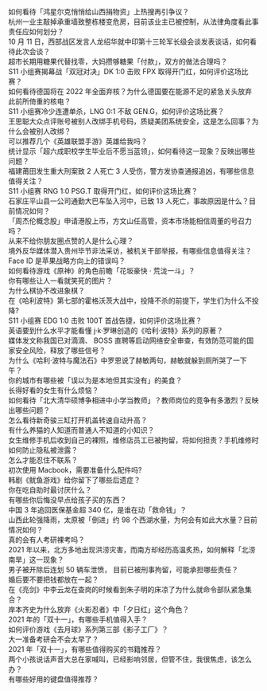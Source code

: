 如何看待「鸿星尔克悄悄给山西捐物资」上热搜再引争议？  
杭州一业主敲掉承重墙致整栋楼变危房，目前该业主已被控制，从法律角度看此事责任应如何划分？  
10 月 11 日，西部战区发言人龙绍华就中印第十三轮军长级会谈发表谈话，如何看待此次会谈？  
超市长期用糖果代替找零，大妈攒够糖果「付款」，双方的做法合理吗？  
S11 小组赛揭幕战「双冠对决」DK 1:0 击败 FPX 取得开门红，如何评价这场比赛？  
如何看待德国将在 2022 年全面弃核？为什么德国要在能源不足的紧急关头放弃此前所倚重的核电？  
S11 小组赛冷少连遭单杀，LNG 0:1 不敌 GEN.G，如何评价这场比赛？  
王思聪大众点评账号被别人改绑手机号码，质疑美团系统安全，这是怎么回事？为什么会被别人改绑？  
可以推荐几个《英雄联盟手游》英雄给我吗？  
统计显示「超六成职校学生毕业后不愿当蓝领」，如何看待这一现象？反映出哪些问题？  
福建莆田发生重大刑案致 2 人死亡 3 人受伤，警方发协查通报追凶，有哪些信息值得关注？  
S11 小组赛 RNG 1:0 PSG.T 取得开门红，如何评价这场比赛？  
石家庄平山县一公司通勤大巴车坠入河中，已致 13 人死亡，事故原因是什么？目前情况如何？  
「周杰伦概念股」申请港股上市，方文山任高管，资本市场能相信周董的号召力吗？  
从来不给你朋友圈点赞的人是什么心理？  
境外反华媒体潜入贵州毕节非法采访，被机关干部举报，有哪些信息值得关注？  
Face ID 是苹果战略方向上的错误吗？  
如何看待游戏《原神》的角色前瞻「花坂豪快 · 荒泷一斗」？  
你有哪些让人一看就笑死的图片？  
为什么棋协不改进象棋？  
在《哈利波特》第七部的霍格沃茨大战中，投降不杀的前提下，学生们为什么不投降?  
S11 小组赛 EDG 1:0 击败 100T 首战告捷，如何评价这场比赛？  
英语要到什么水平才能看懂 j·k·罗琳创造的《哈利·波特》系列的原著？  
媒体发文称我国已对滴滴、 BOSS 直聘等启动网络安全审查，有效防范可能的国家安全风险，释放了哪些信号？  
为什么《哈利·波特与魔法石》中罗恩说了赫敏两句，赫敏就躲到厕所哭了一下午？  
你的城市有哪些被「误以为是本地但其实没有」的美食？  
长得好看的女生有什么烦恼？  
如何看待「北大清华硕博争相进中小学当教师」？教师岗位的竞争有多激烈？反映出哪些问题？  
怎么看待新奇骏三缸打开机盖转速自动升高？  
有什么养猫的人知道而普通人不知道的小知识？  
女生维修手机后收到自己的裸照，维修店员工已被拘留，将如何担责？手机维修时如何防止隐私被泄露？  
怎么才能忍住不联系？  
初次使用 Macbook，需要准备什么配件吗?  
韩剧《鱿鱼游戏》给你留下了哪些后遗症？  
你在吃自助时最讨厌什么？  
有哪些你后悔没早点给孩子买的东西？  
中国 3 年追回医保基金超 340 亿，是谁在动「救命钱」？  
山西此轮强降雨，太原被「倒进」约 98 个西湖水量，为何会有如此大水量？目前情况如何？  
真的会有人考研裸考吗？  
2021 年以来，北方多地出现洪涝灾害，而南方却经历高温炙热，如何解释「北涝南旱」这一现象？  
男子被开除后连划 50 辆车泄愤， 目前已被刑事拘留，可能承担哪些责任？  
婚后要不要把钱都放在一起？  
在《亮剑》中李云龙在查岗的时候看到朱子明的床凉了为什么就命令部队紧急集合？  
岸本齐史为什么放弃《火影忍者》中「夕日红」这个角色？  
2021 年的「双十一」，有哪些手机值得入手？  
如何评价游戏《去月球》系列第三部《影子工厂》？  
大一准备考研会不会太早了？  
2021 年「双十一」，有哪些值得购买的书籍推荐？  
两个小孩说话声音大总在家喊叫，已经影响邻居，但管不住，我很焦虑，该怎么办？  
有哪些好用的键盘值得推荐？  
